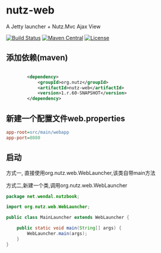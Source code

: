 nutz-web
========

A Jetty launcher + Nutz.Mvc Ajax View

[![Build Status](https://travis-ci.org/nutzam/nutz-web.png?branch=master)](https://travis-ci.org/nutzam/nutz-web)
[![Maven Central](https://maven-badges.herokuapp.com/maven-central/org.nutz/nutz-web/badge.svg)](https://maven-badges.herokuapp.com/maven-central/org.nutz/nutz-web/)
[![License](https://img.shields.io/badge/license-Apache%202-4EB1BA.svg)](https://www.apache.org/licenses/LICENSE-2.0.html)

## 添加依赖(maven)


```xml

		<dependency>
			<groupId>org.nutz</groupId>
			<artifactId>nutz-web</artifactId>
			<version>1.r.60-SNAPSHOT</version>
		</dependency>
```

## 新建一个配置文件web.properties

```ini
app-root=src/main/webapp
app-port=8080
```

## 启动

方式一, 直接使用org.nutz.web.WebLauncher,该类自带main方法

方式二,新建一个类,调用org.nutz.web.WebLauncher

```java
package net.wendal.nutzbook;

import org.nutz.web.WebLauncher;

public class MainLauncher extends WebLauncher {

    public static void main(String[] args) {
        WebLauncher.main(args);
    }
}
```